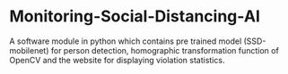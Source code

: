 # Monitoring-Social-Distancing-AI
A software module in python which contains pre trained model (SSD-mobilenet) for person detection, homographic transformation function of OpenCV and the website for displaying violation statistics. 
